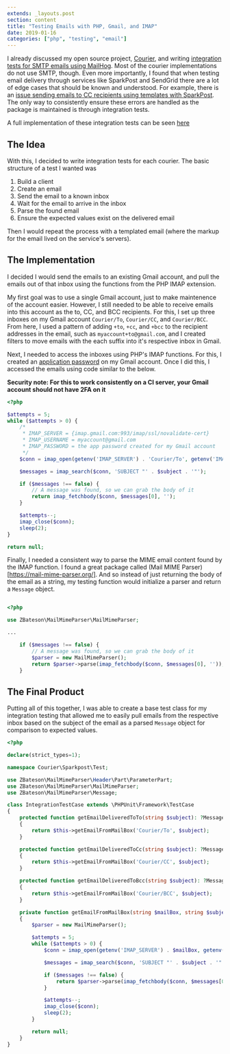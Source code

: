 ```yaml
---
extends: _layouts.post
section: content
title: "Testing Emails with PHP, Gmail, and IMAP"
date: 2019-01-16
categories: ["php", "testing", "email"]
---
```


I already discussed my open source project, [Courier](https://quartzy.github.io/courier), and writing [integration tests
for SMTP emails using MailHog](/test-email-php-mailhog). Most of the courier implementations do not use SMTP, though.
Even more importantly, I found that when testing email delivery through services like SparkPost and SendGrid there are
a lot of edge cases that should be known and understood. For example, there is an [issue sending emails to CC recipients
using templates with SparkPost](https://quartzy.github.io/courier/couriers/sparkpost/#temporary-fix-for-correctly-displaying-cc-header).
The only way to consistently ensure these errors are handled as the package is maintained is through integration tests.

A full implementation of these integration tests can be seen [here](https://github.com/quartzy/courier-sparkpost/blob/0.2.0/tests/SparkPostCourierIntegrationTest.php)

## The Idea

With this, I decided to write integration tests for each courier. The basic structure of a test I wanted was

1. Build a client
2. Create an email
3. Send the email to a known inbox
4. Wait for the email to arrive in the inbox
5. Parse the found email
6. Ensure the expected values exist on the delivered email

Then I would repeat the process with a templated email (where the markup for the email lived on the service's servers).

## The Implementation

I decided I would send the emails to an existing Gmail account, and pull the emails out of that inbox using the
functions from the PHP IMAP extension.

My first goal was to use a single Gmail account, just to make maintenence of the account easier. However, I still needed
to be able to receive emails into this account as the to, CC, and BCC recipients. For this, I set up three inboxes on
my Gmail account `Courier/To`, `Courier/CC`, and `Courier/BCC`. From here, I used a pattern of adding `+to`, `+cc`, and
`+bcc` to the recipient addresses in the email, such as `myaccount+to@gmail.com`, and I created filters to move emails
with the each suffix into it's respective inbox in Gmail.

Next, I needed to access the inboxes using PHP's IMAP functions. For this, I created an
[application password](https://support.google.com/accounts/answer/185833?hl=en) on my Gmail account. Once I did this,
I accessed the emails using code similar to the below.

**Security note: For this to work consistently on a CI server, your Gmail account should not have 2FA on it**

```php
<?php

$attempts = 5;
while ($attempts > 0) {
    /*
     * IMAP_SERVER = {imap.gmail.com:993/imap/ssl/novalidate-cert}
     * IMAP_USERNAME = myaccount@gmail.com
     * IMAP_PASSWORD = the app password created for my Gmail account
     */
    $conn = imap_open(getenv('IMAP_SERVER') . 'Courier/To', getenv('IMAP_USERNAME'), getenv('IMAP_PASSWORD'));

    $messages = imap_search($conn, 'SUBJECT "' . $subject . '"');

    if ($messages !== false) {
        // A message was found, so we can grab the body of it
        return imap_fetchbody($conn, $messages[0], '');
    }

    $attempts--;
    imap_close($conn);
    sleep(2);
}

return null;
```

Finally, I needed a consistent way to parse the MIME email content found by the IMAP function. I found a great package
called (Mail MIME Parser)[https://mail-mime-parser.org/]. And so instead of just returning the body of the email as a
string, my testing function would initialize a parser and return a `Message` object.

```php

<?php

use ZBateson\MailMimeParser\MailMimeParser;

...

    if ($messages !== false) {
        // A message was found, so we can grab the body of it
        $parser = new MailMimeParser();
        return $parser->parse(imap_fetchbody($conn, $messages[0], ''));
    }
```

## The Final Product

Putting all of this together, I was able to create a base test class for my integration testing that allowed me to easily
pull emails from the respective inbox based on the subject of the email as a parsed `Message` object
for comparison to expected values.

```php
<?php

declare(strict_types=1);

namespace Courier\Sparkpost\Test;

use ZBateson\MailMimeParser\Header\Part\ParameterPart;
use ZBateson\MailMimeParser\MailMimeParser;
use ZBateson\MailMimeParser\Message;

class IntegrationTestCase extends \PHPUnit\Framework\TestCase
{
    protected function getEmailDeliveredToTo(string $subject): ?Message
    {
        return $this->getEmailFromMailBox('Courier/To', $subject);
    }

    protected function getEmailDeliveredToCc(string $subject): ?Message
    {
        return $this->getEmailFromMailBox('Courier/CC', $subject);
    }

    protected function getEmailDeliveredToBcc(string $subject): ?Message
    {
        return $this->getEmailFromMailBox('Courier/BCC', $subject);
    }

    private function getEmailFromMailBox(string $mailBox, string $subject): ?Message
    {
        $parser = new MailMimeParser();

        $attempts = 5;
        while ($attempts > 0) {
            $conn = imap_open(getenv('IMAP_SERVER') . $mailBox, getenv('IMAP_USERNAME'), getenv('IMAP_PASSWORD'));

            $messages = imap_search($conn, 'SUBJECT "' . $subject . '"');

            if ($messages !== false) {
                return $parser->parse(imap_fetchbody($conn, $messages[0], ''));
            }

            $attempts--;
            imap_close($conn);
            sleep(2);
        }

        return null;
    }
}
```
